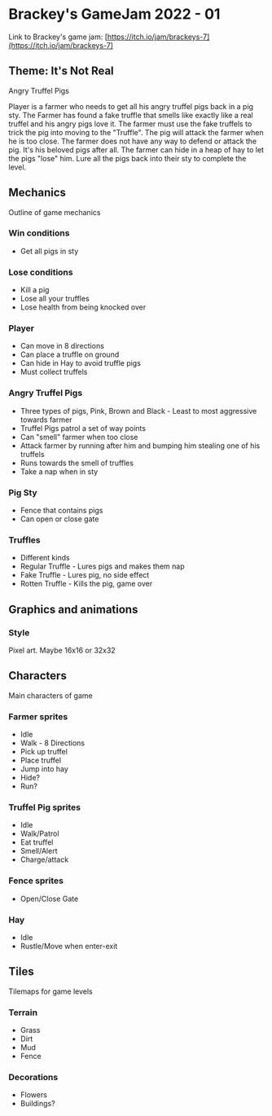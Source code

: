 # Brackey's GameJam 2022 - 01

Link to Brackey's game jam:  [https://itch.io/jam/brackeys-7](https://itch.io/jam/brackeys-7)

## Theme: It's Not Real

Angry Truffel Pigs

Player is a farmer who needs to get all his angry truffel pigs back in a pig sty. The Farmer has found a fake truffle that smells like exactly like a real truffel and his angry pigs love it.
The farmer must use the fake truffels to trick the pig into moving to the "Truffle". The pig will attack the farmer when he is too close. The farmer does not have any way to defend or attack the pig. It's his beloved pigs after all. The farmer can hide in a heap of hay to let the pigs "lose" him.
Lure all the pigs back into their sty to complete the level.

## Mechanics

Outline of game mechanics

### Win conditions

- Get all pigs in sty

### Lose conditions

- Kill a pig
- Lose all your truffles
- Lose health from being knocked over

### Player

- Can move in 8 directions
- Can place a truffle on ground
- Can hide in Hay to avoid truffle pigs
- Must collect truffels

### Angry Truffel Pigs

- Three types of pigs, Pink, Brown and Black - Least to most aggressive towards farmer
- Truffel Pigs patrol a set of way points
- Can "smell" farmer when too close
- Attack farmer by running after him and bumping him stealing one of his truffels
- Runs towards the smell of truffles
- Take a nap when in sty

### Pig Sty

- Fence that contains pigs
- Can open or close gate

### Truffles

- Different kinds
- Regular Truffle - Lures pigs and makes them nap
- Fake Truffle - Lures pig, no side effect
- Rotten Truffle - Kills the pig, game over

## Graphics and animations

### Style

Pixel art. Maybe 16x16 or 32x32

## Characters

Main characters of game

### Farmer sprites

- Idle
- Walk - 8 Directions
- Pick up truffel
- Place truffel
- Jump into hay
- Hide?
- Run?

### Truffel Pig sprites

- Idle
- Walk/Patrol
- Eat truffel
- Smell/Alert
- Charge/attack

### Fence sprites

- Open/Close Gate

### Hay

- Idle
- Rustle/Move when enter-exit

## Tiles

Tilemaps for game levels

### Terrain

- Grass
- Dirt
- Mud
- Fence

### Decorations

- Flowers
- Buildings?
